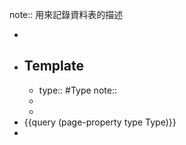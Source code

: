 note:: 用來記錄資料表的描述

-
- ## Template
	- type:: #Type
	  note::
	-
	-
- {{query (page-property type Type)}}
-